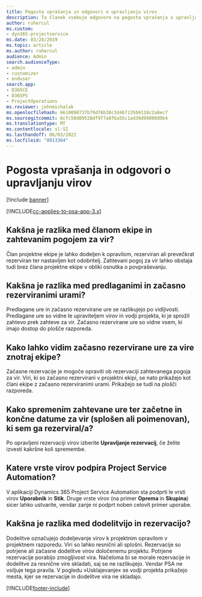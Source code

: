 ```yaml
---
title: Pogosta vprašanja in odgovori o upravljanju virov
description: Ta članek vsebuje odgovore na pogosta vprašanja o upravljanju virov.
author: ruhercul
ms.custom:
- dyn365-projectservice
ms.date: 03/28/2019
ms.topic: article
ms.author: ruhercul
audience: Admin
search.audienceType:
- admin
- customizer
- enduser
search.app:
- D365CE
- D365PS
- ProjectOperations
ms.reviewer: johnmichalak
ms.openlocfilehash: 6610098737b79d76b38c3d467135b9118c2a8ec7
ms.sourcegitcommit: 6cfc50d89528df977a8f6a55c1ad39d99800d9b4
ms.translationtype: MT
ms.contentlocale: sl-SI
ms.lasthandoff: 06/03/2022
ms.locfileid: "8913364"
---
```

# <a name="resource-management-faq"></a>Pogosta vprašanja in odgovori o upravljanju virov

[!include [banner](../includes/psa-now-project-operations.md)]

[!INCLUDE[cc-applies-to-psa-app-3.x](../includes/cc-applies-to-psa-app-3x.md)]

## <a name="what-is-the-difference-between-a-team-member-and-a-resource-requirement"></a>Kakšna je razlika med članom ekipe in zahtevanim pogojem za vir?

Član projektne ekipe je lahko dodeljen k opravilom, rezerviran ali prevečkrat rezerviran ter nastavljen kot odobritelj. Zahtevani pogoj za vir lahko obstaja tudi brez člana projektne ekipe v obliki osnutka o povpraševanju. 

## <a name="what-is-the-difference-between-proposed-and-soft-booked-hours"></a>Kakšna je razlika med predlaganimi in začasno rezerviranimi urami?

Predlagane ure in začasno rezervirane ure se razlikujejo po vidljivosti. Predlagane ure so vidne le upraviteljem virov in vodji projekta, ki je sprožil zahtevo prek zahteve za vir. Začasno rezervirane ure so vidne vsem, ki imajo dostop do plošče razporeda.

## <a name="how-can-i-see-the-soft-booked-hours-for-resources-on-a-team"></a>Kako lahko vidim začasno rezervirane ure za vire znotraj ekipe?

Začasne rezervacije je mogoče opraviti ob rezervaciji zahtevanega pogoja za vir. Viri, ki so začasno rezervirani v projektni ekipi, se nato prikažejo kot člani ekipe z začasno rezerviranimi urami. Prikažejo se tudi na plošči razporeda.

## <a name="how-do-i-change-the-required-hours-and-the-start-and-end-dates-for-a-resource-generic-or-named-that-i-booked"></a>Kako spremenim zahtevane ure ter začetne in končne datume za vir (splošen ali poimenovan), ki sem ga rezerviral/a?

Po opravljeni rezervaciji virov izberite **Upravljanje rezervacij**, če želite izvesti kakršne koli spremembe.

## <a name="what-resources-types-does-project-service-automation-support"></a>Katere vrste virov podpira Project Service Automation?

V aplikaciji Dynamics 365 Project Service Automation sta podprti le vrsti virov **Uporabnik** in **Stik**. Druge vrste virov (na primer **Oprema** in **Skupina**) sicer lahko ustvarite, vendar zanje ni podprt noben celovit primer uporabe.

## <a name="what-is-the-difference-between-an-assignment-and-a-booking"></a>Kakšna je razlika med dodelitvijo in rezervacijo?

Dodelitve označujejo dodeljevanje virov k projektnim opravilom v projektnem razporedu. Viri so lahko resnični ali splošni. Rezervacije so potrjene ali začasne dodelitve virov določenemu projektu. Potrjene rezervacije porabijo zmogljivost vira. Načeloma bi se morale rezervacije in dodelitve za resnične vire skladati, saj se ne razlikujejo. Vendar PSA ne vsiljuje tega pravila. V pogledu »Usklajevanje« se vodji projekta prikažejo mesta, kjer se rezervacije in dodelitve vira ne skladajo.


[!INCLUDE[footer-include](../includes/footer-banner.md)]
